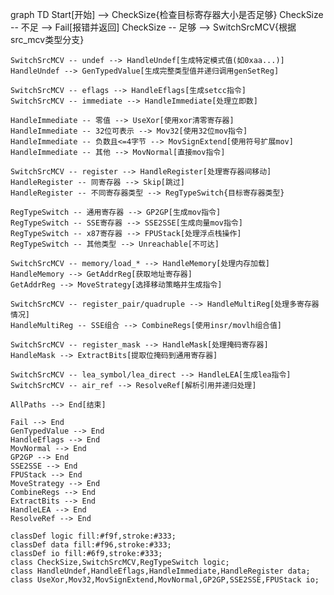 graph TD
    Start[开始] --> CheckSize{检查目标寄存器大小是否足够}
    CheckSize -- 不足 --> Fail[报错并返回]
    CheckSize -- 足够 --> SwitchSrcMCV{根据src_mcv类型分支}

    SwitchSrcMCV -- undef --> HandleUndef[生成特定模式值(如0xaa...)]
    HandleUndef --> GenTypedValue[生成完整类型值并递归调用genSetReg]

    SwitchSrcMCV -- eflags --> HandleEflags[生成setcc指令]
    SwitchSrcMCV -- immediate --> HandleImmediate[处理立即数]
    
    HandleImmediate -- 零值 --> UseXor[使用xor清零寄存器]
    HandleImmediate -- 32位可表示 --> Mov32[使用32位mov指令]
    HandleImmediate -- 负数且<=4字节 --> MovSignExtend[使用符号扩展mov]
    HandleImmediate -- 其他 --> MovNormal[直接mov指令]

    SwitchSrcMCV -- register --> HandleRegister[处理寄存器间移动]
    HandleRegister -- 同寄存器 --> Skip[跳过]
    HandleRegister -- 不同寄存器类型 --> RegTypeSwitch{目标寄存器类型}
    
    RegTypeSwitch -- 通用寄存器 --> GP2GP[生成mov指令]
    RegTypeSwitch -- SSE寄存器 --> SSE2SSE[生成向量mov指令]
    RegTypeSwitch -- x87寄存器 --> FPUStack[处理浮点栈操作]
    RegTypeSwitch -- 其他类型 --> Unreachable[不可达]

    SwitchSrcMCV -- memory/load_* --> HandleMemory[处理内存加载]
    HandleMemory --> GetAddrReg[获取地址寄存器]
    GetAddrReg --> MoveStrategy[选择移动策略并生成指令]

    SwitchSrcMCV -- register_pair/quadruple --> HandleMultiReg[处理多寄存器情况]
    HandleMultiReg -- SSE组合 --> CombineRegs[使用insr/movlh组合值]

    SwitchSrcMCV -- register_mask --> HandleMask[处理掩码寄存器]
    HandleMask --> ExtractBits[提取位掩码到通用寄存器]

    SwitchSrcMCV -- lea_symbol/lea_direct --> HandleLEA[生成lea指令]
    SwitchSrcMCV -- air_ref --> ResolveRef[解析引用并递归处理]

    AllPaths --> End[结束]
    
    Fail --> End
    GenTypedValue --> End
    HandleEflags --> End
    MovNormal --> End
    GP2GP --> End
    SSE2SSE --> End
    FPUStack --> End
    MoveStrategy --> End
    CombineRegs --> End
    ExtractBits --> End
    HandleLEA --> End
    ResolveRef --> End

    classDef logic fill:#f9f,stroke:#333;
    classDef data fill:#f96,stroke:#333;
    classDef io fill:#6f9,stroke:#333;
    class CheckSize,SwitchSrcMCV,RegTypeSwitch logic;
    class HandleUndef,HandleEflags,HandleImmediate,HandleRegister data;
    class UseXor,Mov32,MovSignExtend,MovNormal,GP2GP,SSE2SSE,FPUStack io;
